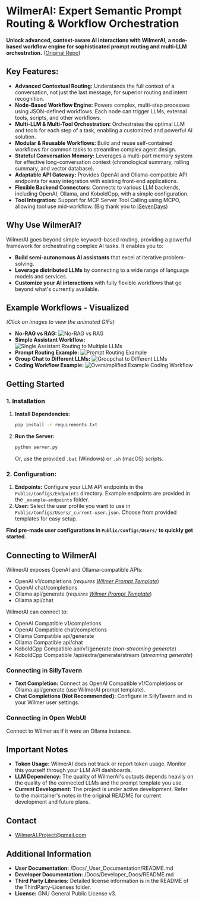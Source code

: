 # WilmerAI: Expert Semantic Prompt Routing & Workflow Orchestration

**Unlock advanced, context-aware AI interactions with WilmerAI, a node-based workflow engine for sophisticated prompt routing and multi-LLM orchestration.** ([Original Repo](https://github.com/SomeOddCodeGuy/WilmerAI))

## Key Features:

*   **Advanced Contextual Routing:** Understands the full context of a conversation, not just the last message, for superior routing and intent recognition.
*   **Node-Based Workflow Engine:** Powers complex, multi-step processes using JSON-defined workflows.  Each node can trigger LLMs, external tools, scripts, and other workflows.
*   **Multi-LLM & Multi-Tool Orchestration:** Orchestrates the optimal LLM and tools for each step of a task, enabling a customized and powerful AI solution.
*   **Modular & Reusable Workflows:** Build and reuse self-contained workflows for common tasks to streamline complex agent design.
*   **Stateful Conversation Memory:**  Leverages a multi-part memory system for effective long-conversation context (chronological summary, rolling summary, and vector database).
*   **Adaptable API Gateway:** Provides OpenAI and Ollama-compatible API endpoints for easy integration with existing front-end applications.
*   **Flexible Backend Connectors:** Connects to various LLM backends, including OpenAI, Ollama, and KoboldCpp, with a simple configuration.
*   **Tool Integration:** Support for MCP Server Tool Calling using MCPO, allowing tool use mid-workflow. (Big thank you to [iSevenDays](https://github.com/iSevenDays))

## Why Use WilmerAI?

WilmerAI goes beyond simple keyword-based routing, providing a powerful framework for orchestrating complex AI tasks. It enables you to:

*   **Build semi-autonomous AI assistants** that excel at iterative problem-solving.
*   **Leverage distributed LLMs** by connecting to a wide range of language models and services.
*   **Customize your AI interactions** with fully flexible workflows that go beyond what's currently available.

## Example Workflows - Visualized

*(Click on images to view the animated GIFs)*

*   **No-RAG vs RAG:**
    ![No-RAG vs RAG](Docs/Gifs/Search-Gif.gif)
*   **Simple Assistant Workflow:**
    ![Single Assistant Routing to Multiple LLMs](Docs/Examples/Images/Wilmer-Assistant-Workflow-Example.jpg)
*   **Prompt Routing Example:**
    ![Prompt Routing Example](Docs/Examples/Images/Wilmer-Categorization-Workflow-Example.png)
*   **Group Chat to Different LLMs:**
    ![Groupchat to Different LLMs](Docs/Examples/Images/Wilmer-Groupchat-Workflow-Example.png)
*   **Coding Workflow Example:**
    ![Oversimplified Example Coding Workflow](Docs/Examples/Images/Wilmer-Simple-Coding-Workflow-Example.jpg)

## Getting Started

### 1. Installation

1.  **Install Dependencies:**
    ```bash
    pip install -r requirements.txt
    ```
2.  **Run the Server:**
    ```bash
    python server.py
    ```
    Or, use the provided `.bat` (Windows) or `.sh` (macOS) scripts.

### 2. Configuration:

1.  **Endpoints:** Configure your LLM API endpoints in the `Public/Configs/Endpoints` directory.  Example endpoints are provided in the `_example-endpoints` folder.
2.  **User:** Select the user profile you want to use in `Public/Configs/Users/_current-user.json`. Choose from provided templates for easy setup.

**Find pre-made user configurations in `Public/Configs/Users/` to quickly get started.**

## Connecting to WilmerAI

WilmerAI exposes OpenAI and Ollama-compatible APIs:

*   OpenAI v1/completions (*requires [Wilmer Prompt Template](Public/Configs/PromptTemplates/wilmerai.json)*)
*   OpenAI chat/completions
*   Ollama api/generate (*requires [Wilmer Prompt Template](Public/Configs/PromptTemplates/wilmerai.json)*)
*   Ollama api/chat

WilmerAI can connect to:

*   OpenAI Compatible v1/completions
*   OpenAI Compatible chat/completions
*   Ollama Compatible api/generate
*   Ollama Compatible api/chat
*   KoboldCpp Compatible api/v1/generate (*non-streaming generate*)
*   KoboldCpp Compatible /api/extra/generate/stream (*streaming generate*)

### Connecting in SillyTavern

*   **Text Completion:** Connect as OpenAI Compatible v1/Completions or Ollama api/generate (use WilmerAI prompt template).
*   **Chat Completions (Not Recommended):** Configure in SillyTavern and in your Wilmer user settings.

### Connecting in Open WebUI

Connect to Wilmer as if it were an Ollama instance.

## Important Notes

*   **Token Usage:**  WilmerAI does not track or report token usage. Monitor this yourself through your LLM API dashboards.
*   **LLM Dependency:** The quality of WilmerAI's outputs depends heavily on the quality of the connected LLMs and the prompt template you use.
*   **Current Development:**  The project is under active development.  Refer to the maintainer's notes in the original README for current development and future plans.

## Contact

*   WilmerAI.Project@gmail.com

## Additional Information

*   **User Documentation:** /Docs/\_User\_Documentation/README.md
*   **Developer Documentation:** /Docs/Developer\_Docs/README.md
*   **Third Party Libraries:**  Detailed license information is in the README of the ThirdParty-Licenses folder.
*   **License:**  GNU General Public License v3.